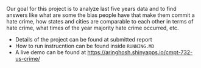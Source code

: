 Our goal for this project is to analyze last five years data and to find answers like what are some the bias people have that make them commit a hate crime, how states and cities are comparable to each other in terms of hate crime, what times of the year majority hate crime occurred, etc. 

* Details of the project can be found at submitted report
* How to run instrucntion can be found inside `RUNNING.MD`
* A live demo can be found at https://aringhosh.shinyapps.io/cmpt-732-us-crime/
